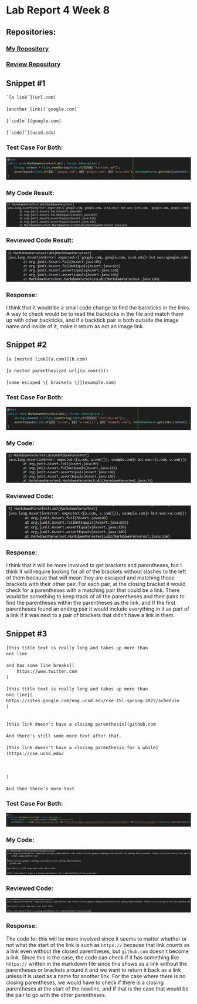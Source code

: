 # Lab Report 4 Week 8

## Repositories: 
### [My Repository](https://github.com/philliptwu/markdown-parser)
### [Review Repository](https://github.com/colecarter96/markdown-parser)

## Snippet #1
```
`[a link`](url.com)

[another link](`google.com)`

[`cod[e`](google.com)

[`code]`](ucsd.edu)
```
### Test Case For Both: 
![image](lab4pics/lab4ss7.png)
### My Code Result:
![image](lab4pics/lab4ss4.png)
### Reviewed Code Result:
![image](lab4pics/lab4ss1r.png)
### Response:
I think that it would be a small code change to find the backticks in the links. A way to check would be to read the backticks in the file and match them up with other backticks, and if a backtick pair is both outside the image name and inside of it, make it return as not an image link.
## Snippet #2
```
[a [nested link](a.com)](b.com)

[a nested parenthesized url](a.com(()))

[some escaped \[ brackets \]](example.com)
```
### Test Case For Both: 
![image](lab4pics/lab4ss8.png)
### My Code:
![image](lab4pics/lab4ss5.png)
### Reviewed Code:
![image](lab4pics/lab4ss2r.png)
### Response:
I think that it will be more involved to get brackets and parentheses, but I think It will require looking for all of the brackets without slashes to the left of them because that will mean they are escaped and matching those brackets with their other pair. For each pair, at the closing bracket it would check for a parentheses with a matching pair that could be a link. There would be something to keep track of all the parentheses and their pairs to find the parentheses within the parentheses as the link, and If the first parentheses found an ending pair it would include everything in it as part of a link if it was next to a pair of brackets that didn't have a link in them.
## Snippet #3
```
[this title text is really long and takes up more than 
one line

and has some line breaks](
    https://www.twitter.com
)

[this title text is really long and takes up more than 
one line](
https://sites.google.com/eng.ucsd.edu/cse-15l-spring-2022/schedule
)


[this link doesn't have a closing parenthesis](github.com

And there's still some more text after that.

[this link doesn't have a closing parenthesis for a while](https://cse.ucsd.edu/



)

And then there's more text
```
### Test Case For Both: 
![image](lab4pics/lab4ss9.png)
### My Code:
![image](lab4pics/lab4ss6.png)
### Reviewed Code:
![image](lab4pics/lab4ss3r.png)
### Response:
The code for this will be more involved since it seems to matter whether or not what the start of the link is such as `https://` because that link counts as a link even without the closed parentheses, but `github.com` doesn't become a link. Since this is the case, the code can check if it has something like `https://` written in the markdown file since this shows as a link without the parentheses or brackets around it and we want to return it back as a link unless it is used as a name for another link. For the case where there is no closing parentheses, we would have to check if there is a closing parentheses at the start of the newline, and if that is the case that would be the pair to go with the other parentheses.  
